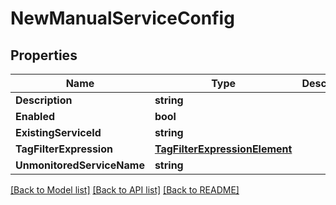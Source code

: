 # NewManualServiceConfig

## Properties

Name | Type | Description | Notes
------------ | ------------- | ------------- | -------------
**Description** | **string** |  | [optional] 
**Enabled** | **bool** |  | [optional] 
**ExistingServiceId** | **string** |  | [optional] 
**TagFilterExpression** | [**TagFilterExpressionElement**](TagFilterExpressionElement.md) |  | 
**UnmonitoredServiceName** | **string** |  | [optional] 

[[Back to Model list]](../README.md#documentation-for-models) [[Back to API list]](../README.md#documentation-for-api-endpoints) [[Back to README]](../README.md)


